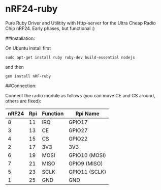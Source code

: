 nRF24-ruby
==========

Pure Ruby Driver and Utilitity with Http-server for the Ultra Cheap Radio Chip nRF24.
Early phases, but functional :)

##Installation:

On Ubuntu install first

``sudo apt-get install ruby ruby-dev build-essential nodejs``

and then

``gem install nRF-ruby``

##Connection:

Connect the radio module as follows (you can move CE and CS around, others are fixed):

nRF24 | Rpi | Function | Rpi Name
------ | ----- | ----- | -----
8 | 11 | IRQ | GPIO17
3 | 13 | CE | GPIO27
4 | 15 | CS | GPIO22
2 | 17 | 3V3 | 3V3
6 | 19 | MOSI | GPIO10 (MOSI)
7 | 21 | MISO | GPIO9 (MISO)
5 | 23 | SCLK | GPIO11 (SCLK)
1 | 25 | GND | GND


